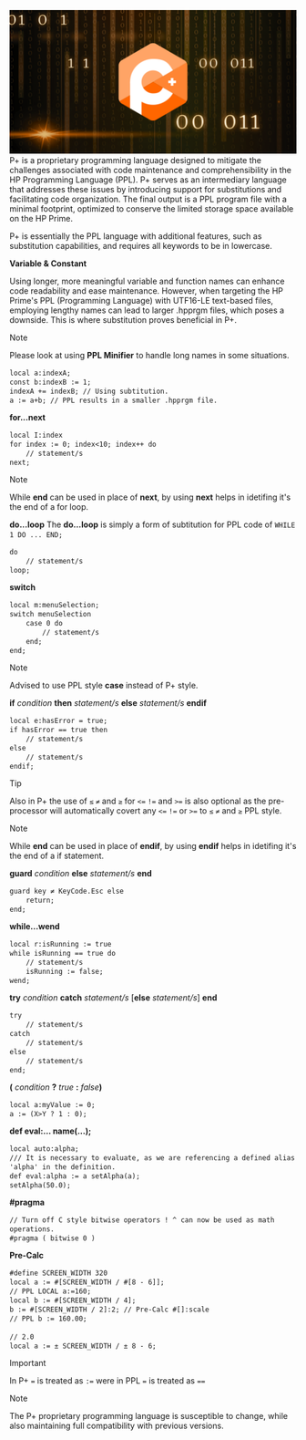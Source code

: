 ![Social Preview](https://raw.githubusercontent.com/Insoft-UK/PrimePlus/main/assets/social-preview.png)
P+ is a proprietary programming language designed to mitigate the challenges associated with code maintenance and comprehensibility in the HP Programming Language (PPL). P+ serves as an intermediary language that addresses these issues by introducing support for substitutions and facilitating code organization. The final output is a PPL program file with a minimal footprint, optimized to conserve the limited storage space available on the HP Prime.

P+ is essentially the PPL language with additional features, such as substitution capabilities, and requires all keywords to be in lowercase.

**Variable & Constant**

Using longer, more meaningful variable and function names can enhance code readability and ease maintenance. However, when targeting the HP Prime's PPL (Programming Language) with UTF16-LE text-based files, employing lengthy names can lead to larger .hpprgm files, which poses a downside. This is where substitution proves beneficial in P+.

> [!NOTE]
Please look at using **PPL Minifier** to handle long names in some situations.
>
```
local a:indexA;
const b:indexB := 1;
indexA += indexB; // Using subtitution.
a := a+b; // PPL results in a smaller .hpprgm file.
```


**for...next**
```
local I:index
for index := 0; index<10; index++ do
    // statement/s
next;
```
> [!NOTE]
While **end** can be used in place of **next**, by using **next** helps in idetifing it's the end of a for loop.

**do...loop**
The **do...loop** is simply a form of subtitution for PPL code of `WHILE 1 DO ... END;`
```
do
    // statement/s
loop;
```


**switch**
```
local m:menuSelection;
switch menuSelection
    case 0 do
        // statement/s
    end;
end;
```
> [!NOTE]
Advised to use PPL style **case** instead of P+ style.


**if** _condition_ **then** _statement/s_ **else** _statement/s_ **endif**
```
local e:hasError = true;
if hasError == true then
    // statement/s
else
    // statement/s
endif;
```
> [!TIP]
Also in P+ the use of `≤` `≠` and `≥` for `<=` `!=` and `>=` is also optional as the pre-processor will automatically covert any `<=` `!=` or `>=` to `≤` `≠` and `≥` PPL style.

> [!NOTE]
While **end** can be used in place of **endif**, by using **endif** helps in idetifing it's the end of a if statement.

**guard** _condition_ **else** _statement/s_ **end**
```
guard key ≠ KeyCode.Esc else
    return;
end;
```


**while...wend**
```
local r:isRunning := true
while isRunning == true do
    // statement/s
    isRunning := false;
wend;
```


**try** _condition_ **catch** _statement/s_ [**else** _statement/s_] **end**
```
try
    // statement/s
catch
    // statement/s
else
    // statement/s
end;
```


**(** _condition_ **?** _true_ **:** _false_**)**
```
local a:myValue := 0;
a := (X>Y ? 1 : 0);
```


**def eval:... name(...);**
```
local auto:alpha;
/// It is necessary to evaluate, as we are referencing a defined alias 'alpha' in the definition.
def eval:alpha := a setAlpha(a);
setAlpha(50.0);
```


**#pragma**
```
// Turn off C style bitwise operators ! ^ can now be used as math operations.
#pragma ( bitwise 0 )
```


**Pre-Calc**
```
#define SCREEN_WIDTH 320
local a := #[SCREEN_WIDTH / #[8 - 6]];
// PPL LOCAL a:=160;
local b := #[SCREEN_WIDTH / 4];
b := #[SCREEN_WIDTH / 2]:2; // Pre-Calc #[]:scale
// PPL b := 160.00;

// 2.0
local a := ± SCREEN_WIDTH / ± 8 - 6;
```


> [!IMPORTANT]
In P+ `=` is treated as `:=` were in PPL `=` is treated as `==`

>[!NOTE]
The P+ proprietary programming language is susceptible to change, while also maintaining full compatibility with previous versions.

